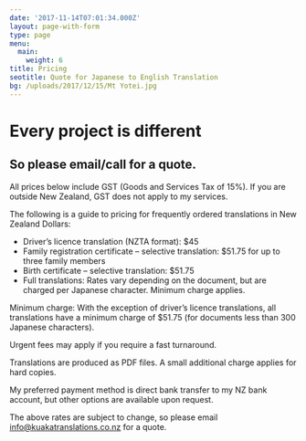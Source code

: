 ```yaml
---
date: '2017-11-14T07:01:34.000Z'
layout: page-with-form
type: page
menu:
  main:
    weight: 6
title: Pricing
seotitle: Quote for Japanese to English Translation
bg: /uploads/2017/12/15/Mt Yotei.jpg
---
```


# Every project is different

## So please email/call for a quote.

All prices below include GST (Goods and Services Tax of 15%). If you are outside New Zealand, GST does not apply to my services.

The following is a guide to pricing for frequently ordered translations in New Zealand Dollars:

* Driver’s licence translation (NZTA format): $45
* Family registration certificate – selective translation: $51.75 for up to three family members
* Birth certificate – selective translation: $51.75
* Full translations: Rates vary depending on the document, but are charged per Japanese character. Minimum charge applies.

Minimum charge: With the exception of driver’s licence translations, all translations have a minimum charge of $51.75 (for documents less than 300 Japanese characters).

Urgent fees may apply if you require a fast turnaround.

Translations are produced as PDF files. A small additional charge applies for hard copies.

My preferred payment method is direct bank transfer to my NZ bank account, but other options are available upon request.

The above rates are subject to change, so please email [info@kuakatranslations.co.nz](mailto:info@kuakatranslations.co.nz) for a quote.
